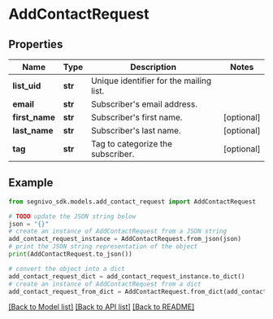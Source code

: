 # AddContactRequest


## Properties

Name | Type | Description | Notes
------------ | ------------- | ------------- | -------------
**list_uid** | **str** | Unique identifier for the mailing list. | 
**email** | **str** | Subscriber&#39;s email address. | 
**first_name** | **str** | Subscriber&#39;s first name. | [optional] 
**last_name** | **str** | Subscriber&#39;s last name. | [optional] 
**tag** | **str** | Tag to categorize the subscriber. | [optional] 

## Example

```python
from segnivo_sdk.models.add_contact_request import AddContactRequest

# TODO update the JSON string below
json = "{}"
# create an instance of AddContactRequest from a JSON string
add_contact_request_instance = AddContactRequest.from_json(json)
# print the JSON string representation of the object
print(AddContactRequest.to_json())

# convert the object into a dict
add_contact_request_dict = add_contact_request_instance.to_dict()
# create an instance of AddContactRequest from a dict
add_contact_request_from_dict = AddContactRequest.from_dict(add_contact_request_dict)
```
[[Back to Model list]](../README.md#documentation-for-models) [[Back to API list]](../README.md#documentation-for-api-endpoints) [[Back to README]](../README.md)


